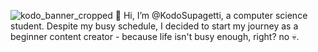 ![kodo_banner_cropped](https://github.com/user-attachments/assets/25acd6eb-d477-4bcc-bd0c-b3faa072fec4)
👋 Hi, I’m @KodoSupagetti, a computer science student. Despite my busy schedule, I decided to start my journey as a beginner content creator - because life isn't busy enough, right? no 💀.

